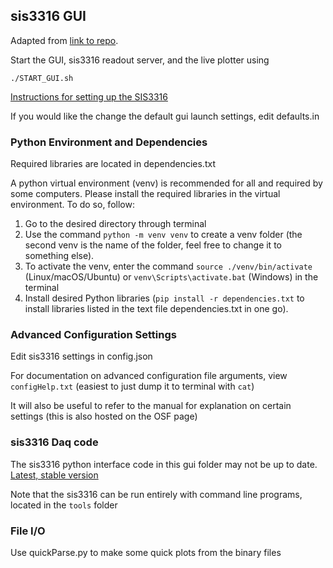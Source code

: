 ## sis3316 GUI ###

Adapted from [link to repo](https://github.com/dougUCN/sis3316_gui).

Start the GUI, sis3316 readout server, and the live plotter using 

```
./START_GUI.sh
```

[Instructions for setting up the SIS3316](https://github.com/dougUCN/SIS3316)

If you would like the change the default gui launch settings, edit defaults.in

### Python Environment and Dependencies ###

Required libraries are located in dependencies.txt

A python virtual environment (venv) is recommended for all and required by some computers. Please install the required libraries in the virtual environment. To do so, follow:

1. Go to the desired directory through terminal
2. Use the command ```python -m venv venv``` to create a venv folder (the second venv is the name of the folder, feel free to change it to something else).
3. To activate the venv, enter the command ```source ./venv/bin/activate``` (Linux/macOS/Ubuntu) or ```venv\Scripts\activate.bat``` (Windows) in the terminal
4. Install desired Python libraries (```pip install -r dependencies.txt``` to install libraries listed in the text file dependencies.txt in one go).

### Advanced Configuration Settings ###

Edit sis3316 settings in config.json

For documentation on advanced configuration file arguments, view `configHelp.txt` (easiest to just dump it to terminal with `cat`)

It will also be useful to refer to the manual for explanation on certain settings (this is also hosted on the OSF page)

### sis3316 Daq code ###

The sis3316 python interface code in this gui folder may not be up to date. [Latest, stable version](https://github.com/dougUCN/SIS3316)

Note that the sis3316 can be run entirely with command line programs, located in the `tools` folder

### File I/O ###

Use quickParse.py to make some quick plots from the binary files


